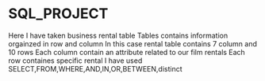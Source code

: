 # SQL_PROJECT
Here I have taken business rental table Tables contains information orgainzed in row and column In this case rental table contains 7 column and 10 rows Each column contain an attribute related to our film rentals Each row containes specific rental I have used SELECT,FROM,WHERE,AND,IN,OR,BETWEEN,distinct
